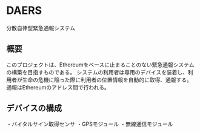 # DAERS
分散自律型緊急通報システム

## 概要
このプロジェクトは、Ethereumをベースに止まることのない緊急通報システムの構築を目指すものである。
システムの利用者は専用のデバイスを装着し、利用者が生命の危機に陥った際に利用者の位置情報を自動的に取得、通報する。
通報はEthereumのアドレス間で行われる。

## デバイスの構成
・バイタルサイン取得センサ
・GPSモジュール
・無線通信モジュール

